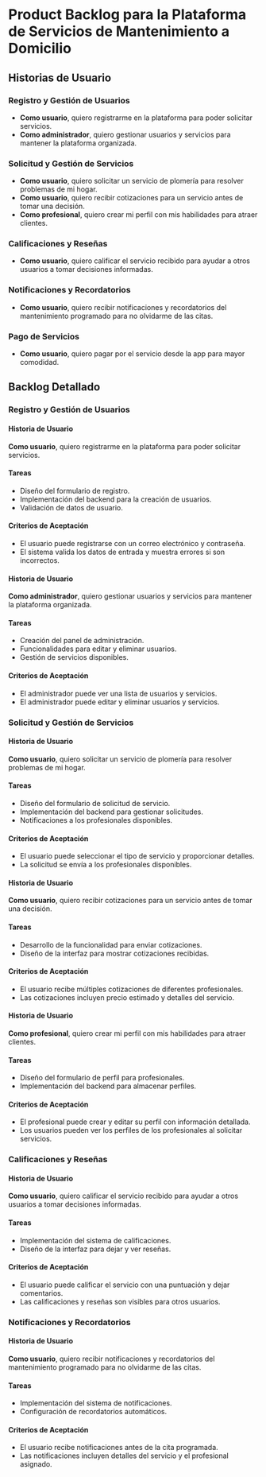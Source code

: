 # Product Backlog para la Plataforma de Servicios de Mantenimiento a Domicilio

## Historias de Usuario

### Registro y Gestión de Usuarios
- **Como usuario**, quiero registrarme en la plataforma para poder solicitar servicios.
- **Como administrador**, quiero gestionar usuarios y servicios para mantener la plataforma organizada.

### Solicitud y Gestión de Servicios
- **Como usuario**, quiero solicitar un servicio de plomería para resolver problemas de mi hogar.
- **Como usuario**, quiero recibir cotizaciones para un servicio antes de tomar una decisión.
- **Como profesional**, quiero crear mi perfil con mis habilidades para atraer clientes.

### Calificaciones y Reseñas
- **Como usuario**, quiero calificar el servicio recibido para ayudar a otros usuarios a tomar decisiones informadas.

### Notificaciones y Recordatorios
- **Como usuario**, quiero recibir notificaciones y recordatorios del mantenimiento programado para no olvidarme de las citas.

### Pago de Servicios
- **Como usuario**, quiero pagar por el servicio desde la app para mayor comodidad.

## Backlog Detallado

### Registro y Gestión de Usuarios

#### Historia de Usuario
**Como usuario**, quiero registrarme en la plataforma para poder solicitar servicios.

#### Tareas
- Diseño del formulario de registro.
- Implementación del backend para la creación de usuarios.
- Validación de datos de usuario.

#### Criterios de Aceptación
- El usuario puede registrarse con un correo electrónico y contraseña.
- El sistema valida los datos de entrada y muestra errores si son incorrectos.

#### Historia de Usuario
**Como administrador**, quiero gestionar usuarios y servicios para mantener la plataforma organizada.

#### Tareas
- Creación del panel de administración.
- Funcionalidades para editar y eliminar usuarios.
- Gestión de servicios disponibles.

#### Criterios de Aceptación
- El administrador puede ver una lista de usuarios y servicios.
- El administrador puede editar y eliminar usuarios y servicios.

### Solicitud y Gestión de Servicios

#### Historia de Usuario
**Como usuario**, quiero solicitar un servicio de plomería para resolver problemas de mi hogar.

#### Tareas
- Diseño del formulario de solicitud de servicio.
- Implementación del backend para gestionar solicitudes.
- Notificaciones a los profesionales disponibles.

#### Criterios de Aceptación
- El usuario puede seleccionar el tipo de servicio y proporcionar detalles.
- La solicitud se envía a los profesionales disponibles.

#### Historia de Usuario
**Como usuario**, quiero recibir cotizaciones para un servicio antes de tomar una decisión.

#### Tareas
- Desarrollo de la funcionalidad para enviar cotizaciones.
- Diseño de la interfaz para mostrar cotizaciones recibidas.

#### Criterios de Aceptación
- El usuario recibe múltiples cotizaciones de diferentes profesionales.
- Las cotizaciones incluyen precio estimado y detalles del servicio.

#### Historia de Usuario
**Como profesional**, quiero crear mi perfil con mis habilidades para atraer clientes.

#### Tareas
- Diseño del formulario de perfil para profesionales.
- Implementación del backend para almacenar perfiles.

#### Criterios de Aceptación
- El profesional puede crear y editar su perfil con información detallada.
- Los usuarios pueden ver los perfiles de los profesionales al solicitar servicios.

### Calificaciones y Reseñas

#### Historia de Usuario
**Como usuario**, quiero calificar el servicio recibido para ayudar a otros usuarios a tomar decisiones informadas.

#### Tareas
- Implementación del sistema de calificaciones.
- Diseño de la interfaz para dejar y ver reseñas.

#### Criterios de Aceptación
- El usuario puede calificar el servicio con una puntuación y dejar comentarios.
- Las calificaciones y reseñas son visibles para otros usuarios.

### Notificaciones y Recordatorios

#### Historia de Usuario
**Como usuario**, quiero recibir notificaciones y recordatorios del mantenimiento programado para no olvidarme de las citas.

#### Tareas
- Implementación del sistema de notificaciones.
- Configuración de recordatorios automáticos.

#### Criterios de Aceptación
- El usuario recibe notificaciones antes de la cita programada.
- Las notificaciones incluyen detalles del servicio y el profesional asignado.